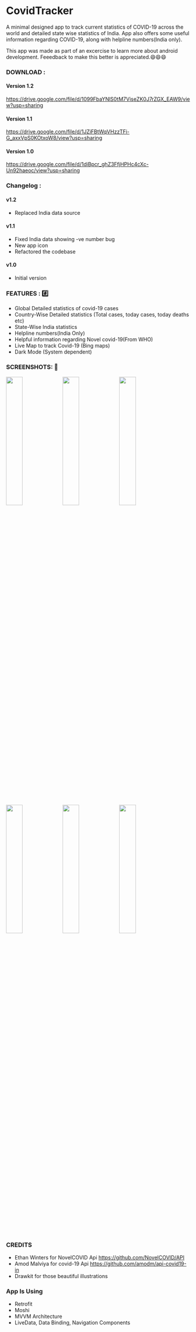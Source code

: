 # CovidTracker
A minimal designed app to track current statistics of COVID-19 across the world and detailed state wise statistics of India. App also offers some useful information regarding COVID-19, along with helpline numbers(India only).

This app was made as part of an excercise to learn more about android development. Feeedback to make this better is appreciated.:smile::smile::smile:

### DOWNLOAD :

#### Version 1.2
https://drive.google.com/file/d/1099FbaYNlS0tM7ViseZK0J7rZGX_EAW9/view?usp=sharing

#### Version 1.1
https://drive.google.com/file/d/1JZiFBtWqVHzzTFi-G_axxVpS0KOtxoW8/view?usp=sharing

#### Version 1.0
https://drive.google.com/file/d/1diBpcr_ghZ3FfjHPHc4cXc-Un92haeoc/view?usp=sharing

### Changelog :

#### v1.2
   - Replaced India data source

#### v1.1
   - Fixed India data showing -ve number bug
   - New app icon
   - Refactored the codebase
   
#### v1.0
   - Initial version

### FEATURES : :hash:
- Global Detailed statistics of covid-19 cases
- Country-Wise Detailed statistics (Total cases, today cases, today deaths etc)
- State-Wise India statistics
- Helpline numbers(India Only)
- Helpful information regarding Novel covid-19(From WHO)
- Live Map to track Covid-19 (Bing maps)
- Dark Mode (System dependent)

### SCREENSHOTS: :iphone:

<img src="https://imgur.com/N6ewUrb.jpg" width=30%> <img src="https://imgur.com/Su1iXeO.jpg" width=30%> <img src="https://imgur.com/6mjoJEr.jpg" width=30%>
<img src="https://imgur.com/2ELx02d.jpg" width=30%> <img src="https://imgur.com/4HSJOAH.jpg" width=30%> <img src="https://imgur.com/lBROAY0.jpg" width=30%> 

### CREDITS

- Ethan Winters for NovelCOVID Api https://github.com/NovelCOVID/API
- Amod Malviya for covid-19 Api https://github.com/amodm/api-covid19-in
- Drawkit for those beautiful illustrations

### App Is Using
- Retrofit
- Moshi
- MVVM Architecture
- LiveData, Data Binding, Navigation Components
